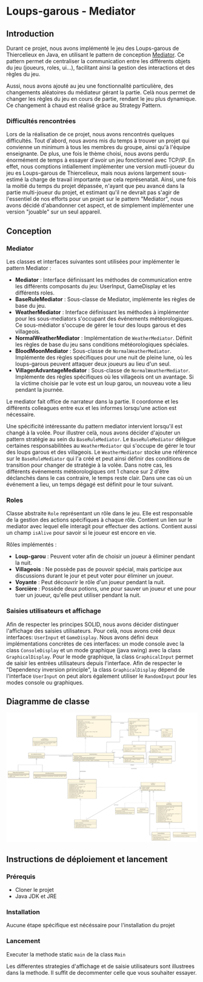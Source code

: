 # Loups-garous - Mediator

## Introduction

Durant ce projet, nous avons implémenté le jeu des Loups-garous de Thiercelieux en Java, en utilisant le pattern de
conception [Mediator](https://refactoring.guru/design-patterns/mediator). Ce pattern permet de centraliser la
communication entre les différents objets du jeu (joueurs, roles, ui…), facilitant ainsi la gestion des interactions
et des règles du jeu.

Aussi, nous avons ajouté au jeu une fonctionnalité particulière, des changements aléatoires du médiateur gérant la
partie. Celà nous permet de changer les règles du jeu en cours de partie, rendant le jeu plus dynamique. Ce changement à
chaud est réalisé grâce au Strategy Pattern.

### Difficultés rencontrées

Lors de la réalisation de ce projet, nous avons rencontrés quelques difficultés. Tout d'abord, nous avons mis du temps à trouver un projet qui convienne un minimum à tous les membres du groupe, ainsi qu'à l'équipe enseignante. De plus, une fois le thème choisi, nous avons perdu énormément de temps à essayer d'avoir un jeu fonctionnel avec TCP/IP. En effet, nous comptions intiallement implémenter une version mutli-joueur du jeu es Loups-garous de Thiercelieux, mais nous avions largement sous-estimé la charge de travail importante que cela représenatait. Ainsi, une fois la moitié du temps du projet dépassée, n'ayant que peu avancé dans la partie multi-joueur du projet, et estimant qu'il ne devrait pas s'agir de l'essentiel de nos efforts pour un projet sur le pattern "Mediator", nous avons décidé d'abandonner cet aspect, et de simplement implémenter une version "jouable" sur un seul appareil.

## Conception

### Mediator

Les classes et interfaces suivantes sont utilisées pour implémenter le pattern Mediator :

- **Mediator** : Interface définissant les méthodes de communication entre les différents composants du jeu: UserInput, GameDisplay et les différents roles.
- **BaseRuleMediator** : Sous-classe de Mediator, implémente les règles de base du jeu.
- **WeatherMediator** : Interface définissant les méthodes à implémenter pour les sous-mediators s'occupant des événements météorologiques. Ce sous-médiator s'occupe de gérer le tour des loups garous et des villageois.
- **NormalWeatherMediator** : Implémentation de `WeatherMediator`. Définit les règles de base du jeu sans
  conditions météorologiques spéciales.
- **BloodMoonMediator** : Sous-classe de `NormalWeatherMediator`. Implémente des règles spécifiques pour une
  nuit de pleine lune, où les loups-garous peuvent attaquer deux joueurs au lieu d'un seul.
- **VillagerAdvantageMediator** :  Sous-classe de `NormalWeatherMediator`. Implémente des règles spécifiques où les
  villageois ont un avantage. Si la victime choisie par le vote est un loup garou, un nouveau vote a lieu pendant la journée.

Le mediator fait office de narrateur dans la partie. Il coordonne et les différents colleagues entre eux et les informes lorsqu'une action est nécessaire.

Une spécificité intéressante du pattern mediator intervient lorsqu'il est changé à la volée. Pour illustrer celà, nous avons décider d'ajouter un pattern stratégie au sein du `BaseRuleMediator`. Le `BaseRuleMediator` délègue certaines responsabilitées au `WeatherMediator` qui s'occupe de gérer le tour des loups garous et des villageois. Le `WeatherMediator` stocke une référence sur le `BaseRuleMediator` qui l'a créé et peut ainsi définir des conditions de transition pour changer de stratégie à la volée. Dans notre cas, les différents événements météorologiques ont 1 chance sur 2 d'être déclanchés dans le cas contraire, le temps reste clair. Dans une cas où un événement a lieu, un temps dégagé est définit pour le tour suivant.

### Roles

Classe abstraite `Role` représentant un rôle dans le jeu. Elle est responsable de la gestion des actions spécifiques à
chaque rôle. Contient un lien sur le mediator avec lequel elle interagit pour effectuer des actions. Contient aussi un
champ `isAlive` pour savoir si le joueur est encore en vie.

Rôles implémentés :

- **Loup-garou** : Peuvent voter afin de choisir un joueur à éliminer pendant la nuit.
- **Villageois** : Ne possède pas de pouvoir spécial, mais participe aux discussions durant le jour et peut voter pour
  éliminer un joueur.
- **Voyante** : Peut découvrir le rôle d'un joueur pendant la nuit.
- **Sorcière** : Possède deux potions, une pour sauver un joueur et une pour tuer un joueur, qu'elle peut utiliser
  pendant la nuit.

### Saisies utilisateurs et affichage

Afin de respecter les principes SOLID, nous avons décider distinguer l'affichage des saisies utilisateurs. Pour celà, nous avons créé deux interfaces: `UserInput` et `GameDisplay`.
Nous avons défini deux implémentations concrètes de ces interfaces: un mode console avec la class `ConsoleDisplay` et un mode graphique (java swing) avec la class `GraphicalDisplay`. Pour le mode graphique, la class `GraphicalInput` permet de saisir les entrées utilisateurs depuis l'interface. Afin de respecter le "Dependency inversion principle", la class `GraphicalDisplay` dépend de l'interface `UserInput` on peut alors également utiliser le `RandomInput` pour les modes console ou graphiques.

## Diagramme de classe

![Diagramme de classe](./UML.png)

## Instructions de déploiement et lancement

### Prérequis

- Cloner le projet
- Java JDK et JRE

### Installation

Aucune étape spécifique est nécéssaire pour l'installation du projet

### Lancement

Executer la methode static `main` de la class `Main`

Les differentes strategies d'affichage et de saisie utilisateurs sont illustrees dans la methode. Il suffit de decommenter celle que vous souhaiter essayer.
